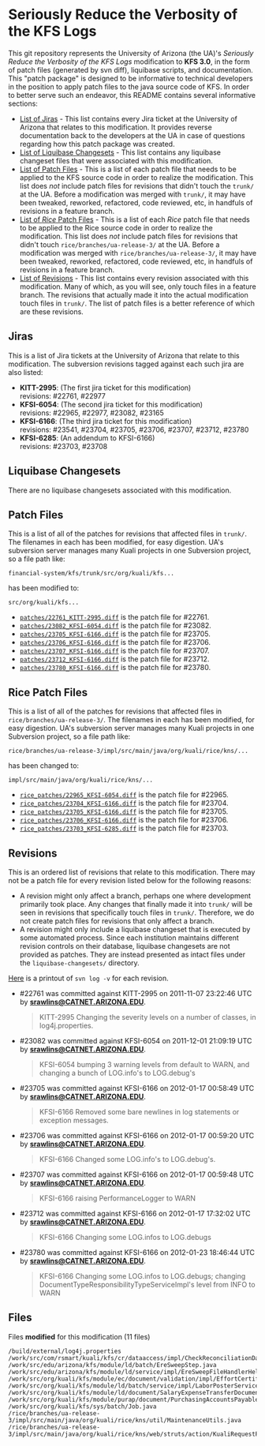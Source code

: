 Seriously Reduce the Verbosity of the KFS Logs
======================

This git repository represents the University of Arizona (the UA)'s _Seriously Reduce the Verbosity of the KFS Logs_ modification to **KFS 3.0**, in the form of patch files (generated by svn diff), liquibase scripts, and documentation.
This "patch package" is designed to be informative to technical developers in the position to
apply patch files to the java source code of KFS. In order to better serve such an endeavor,
this README contains several informative sections:

* <a href="#jiras">List of Jiras</a> - This list contains every Jira ticket at the University of Arizona
  that relates to this modification. It provides reverse documentation back to the developers at
  the UA in case of questions regarding how this patch package was created.
* <a href="#liquibase_changesets">List of Liquibase Changesets</a> - This list contains any
  liquibase changeset files that were associated with this modification.
* <a href="#patch_files">List of Patch Files</a> - This is a list of each patch file that needs
  to be applied to the KFS source code in order to realize the modification. This list does _not_
  include patch files for revisions that didn't touch the `trunk/` at the UA.
  Before a modification was merged with `trunk/`, it may have been tweaked, reworked, refactored,
  code reviewed, etc, in handfuls of revisions in a feature branch.
* <a href="#rice_patch_files">List of _Rice_ Patch Files</a> - This is a list of each _Rice_
  patch file that needs to be applied to the Rice source code in order to realize the
  modification. This list does _not_ include patch files for revisions that didn't touch
  `rice/branches/ua-release-3/` at the UA. Before a modification was merged with
  `rice/branches/ua-release-3/`, it may have been tweaked, reworked, refactored, code reviewed,
  etc, in handfuls of revisions in a feature branch.
* <a href="#revisions">List of Revisions</a> - This list contains every revision associated with
  this modification. Many of which, as you will see, only touch files in a feature branch. The
  revisions that actually made it into the actual modification touch files in `trunk/`. The list
  of patch files is a better reference of which are these revisions.

<h2><a name="jiras">Jiras</a></h2>

This is a list of Jira tickets at the University of Arizona that relate to this modification. The subversion revisions tagged against each such jira are also listed:

* **KITT-2995**: (The first jira ticket for this modification)<br />
  revisions: #22761, #22977
* **KFSI-6054**: (The second jira ticket for this modification)<br />
  revisions: #22965, #22977, #23082, #23165
* **KFSI-6166**: (The third jira ticket for this modification)<br />
  revisions: #23541, #23704, #23705, #23706, #23707, #23712, #23780
* **KFSI-6285**: (An addendum to KFSI-6166)<br />
  revisions: #23703, #23708

<h2><a name="liquibase_changesets">Liquibase Changesets</a></h2>

There are no liquibase changesets associated with this modification.

<h2><a name="patch_files">Patch Files</a></h2>

This is a list of all of the patches for revisions that affected files in `trunk/`. The filenames in each has been modified, for easy digestion. UA's subversion server manages many Kuali projects in one Subversion project, so a file path like:

```
financial-system/kfs/trunk/src/org/kuali/kfs...
```

has been modified to:

```
src/org/kuali/kfs...
```

* [`patches/22761_KITT-2995.diff`](Seriously-Reduce-the-Verbosity-of-the-KFS-Logs/blob/master/patches/22761_KITT-2995.diff) is the patch file for #22761.
* [`patches/23082_KFSI-6054.diff`](Seriously-Reduce-the-Verbosity-of-the-KFS-Logs/blob/master/patches/23082_KFSI-6054.diff) is the patch file for #23082.
* [`patches/23705_KFSI-6166.diff`](Seriously-Reduce-the-Verbosity-of-the-KFS-Logs/blob/master/patches/23705_KFSI-6166.diff) is the patch file for #23705.
* [`patches/23706_KFSI-6166.diff`](Seriously-Reduce-the-Verbosity-of-the-KFS-Logs/blob/master/patches/23706_KFSI-6166.diff) is the patch file for #23706.
* [`patches/23707_KFSI-6166.diff`](Seriously-Reduce-the-Verbosity-of-the-KFS-Logs/blob/master/patches/23707_KFSI-6166.diff) is the patch file for #23707.
* [`patches/23712_KFSI-6166.diff`](Seriously-Reduce-the-Verbosity-of-the-KFS-Logs/blob/master/patches/23712_KFSI-6166.diff) is the patch file for #23712.
* [`patches/23780_KFSI-6166.diff`](Seriously-Reduce-the-Verbosity-of-the-KFS-Logs/blob/master/patches/23780_KFSI-6166.diff) is the patch file for #23780.

<h2><a name="rice_patch_files">Rice Patch Files</a></h2>

This is a list of all of the patches for revisions that affected files in `rice/branches/ua-release-3/`. The filenames in each has been modified, for easy digestion. UA's subversion server manages many Kuali projects in one Subversion project, so a file path like:

```
rice/branches/ua-release-3/impl/src/main/java/org/kuali/rice/kns/...
```

has been changed to:

```
impl/src/main/java/org/kuali/rice/kns/...
```

* [`rice_patches/22965_KFSI-6054.diff`](Seriously-Reduce-the-Verbosity-of-the-KFS-Logs/blob/master/rice_patches/22965_KFSI-6054.diff) is the patch file for #22965.
* [`rice_patches/23704_KFSI-6166.diff`](Seriously-Reduce-the-Verbosity-of-the-KFS-Logs/blob/master/rice_patches/23704_KFSI-6166.diff) is the patch file for #23704.
* [`rice_patches/23705_KFSI-6166.diff`](Seriously-Reduce-the-Verbosity-of-the-KFS-Logs/blob/master/rice_patches/23705_KFSI-6166.diff) is the patch file for #23705.
* [`rice_patches/23706_KFSI-6166.diff`](Seriously-Reduce-the-Verbosity-of-the-KFS-Logs/blob/master/rice_patches/23706_KFSI-6166.diff) is the patch file for #23706.
* [`rice_patches/23703_KFSI-6285.diff`](Seriously-Reduce-the-Verbosity-of-the-KFS-Logs/blob/master/rice_patches/23703_KFSI-6285.diff) is the patch file for #23703.

<h2><a name="revisions">Revisions</a></h2>

This is an ordered list of revisions that relate to this modification. There may not be a patch
file for every revision listed below for the following reasons:

* A revision might only affect a branch, perhaps one where development primarily took place. Any
  changes that finally made it into `trunk/` will be seen in revisions that specifically touch
  files in `trunk/`. Therefore, we do not create patch files for revisions that only affect a
  branch.
* A revision might only include a liquibase changeset that is executed by some automated process.
  Since each institution maintains different revision controls on their database, liquibase
  changesets are not provided as patches. They are instead presented as intact files under the
  `liquibase-changesets/` directory.

[Here](Seriously-Reduce-the-Verbosity-of-the-KFS-Logs/blob/master/patch_log.txt) is a printout of `svn log -v` for each revision.

*   \#22761 was committed against KITT-2995 on 2011-11-07 23:22:46 UTC by <strong>srawlins@CATNET.ARIZONA.EDU</strong>.

    > KITT-2995 Changing the severity levels on a number of classes, in log4j.properties.
*   \#23082 was committed against KFSI-6054 on 2011-12-01 21:09:19 UTC by <strong>srawlins@CATNET.ARIZONA.EDU</strong>.

    > KFSI-6054 bumping 3 warning levels from default to WARN, and changing a bunch of LOG.info's to LOG.debug's
*   \#23705 was committed against KFSI-6166 on 2012-01-17 00:58:49 UTC by <strong>srawlins@CATNET.ARIZONA.EDU</strong>.

    > KFSI-6166 Removed some bare newlines in log statements or exception messages.
*   \#23706 was committed against KFSI-6166 on 2012-01-17 00:59:20 UTC by <strong>srawlins@CATNET.ARIZONA.EDU</strong>.

    > KFSI-6166 Changed some LOG.info's to LOG.debug's.
*   \#23707 was committed against KFSI-6166 on 2012-01-17 00:59:48 UTC by <strong>srawlins@CATNET.ARIZONA.EDU</strong>.

    > KFSI-6166 raising PerformanceLogger to WARN
*   \#23712 was committed against KFSI-6166 on 2012-01-17 17:32:02 UTC by <strong>srawlins@CATNET.ARIZONA.EDU</strong>.

    > KFSI-6166 Changing some LOG.infos to LOG.debugs
*   \#23780 was committed against KFSI-6166 on 2012-01-23 18:46:44 UTC by <strong>srawlins@CATNET.ARIZONA.EDU</strong>.

    > KFSI-6166 Changing some LOG.infos to LOG.debugs; changing DocumentTypeResponsibilityTypeServiceImpl's level from INFO to WARN

<h2><a name="files">Files</a></h2>

Files **modified** for this modification (11 files)

    /build/external/log4j.properties
    /work/src/com/rsmart/kuali/kfs/cr/dataaccess/impl/CheckReconciliationDaoOjb.java
    /work/src/edu/arizona/kfs/module/ld/batch/EreSweepStep.java
    /work/src/edu/arizona/kfs/module/ld/service/impl/EreSweepFileHandlerHelperImpl.java
    /work/src/org/kuali/kfs/module/ec/document/validation/impl/EffortCertificationDocumentRules.java
    /work/src/org/kuali/kfs/module/ld/batch/service/impl/LaborPosterServiceImpl.java
    /work/src/org/kuali/kfs/module/ld/document/SalaryExpenseTransferDocument.java
    /work/src/org/kuali/kfs/module/purap/document/PurchasingAccountsPayableDocumentBase.java
    /work/src/org/kuali/kfs/sys/batch/Job.java
    /rice/branches/ua-release-3/impl/src/main/java/org/kuali/rice/kns/util/MaintenanceUtils.java
    /rice/branches/ua-release-3/impl/src/main/java/org/kuali/rice/kns/web/struts/action/KualiRequestProcessor.java

